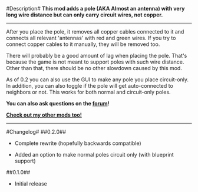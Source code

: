 #Description#
**This mod adds a pole (AKA Almost an antenna) with very long wire distance but can only carry circuit wires, not copper.**

-------------

After you place the pole, it removes all copper cables connected to it and connects all relevant 'antennas' with red and green wires. If you try to connect copper cables to it manually, they will be removed too.

There will probably be a good amount of lag when placing the pole. That's because the game is not meant to support poles with such wire distance. Other than that, there should be no other slowdown caused by this mod.

As of 0.2 you can also use the GUI to make any pole you place circuit-only.
In addition, you can also toggle if the pole will get auto-connected to neighbors or not. This works for both normal and circuit-only poles.

**You can also ask questions on the [forum](https://forums.factorio.com/viewtopic.php?f=93&t=38331)!**

**[Check out my other mods too!](https://mods.factorio.com/mods/theRustyKnife)**

-------------

#Changelog#
##0.2.0##
* Complete rewrite (hopefully backwards compatible)
+ Added an option to make normal poles circuit only (with blueprint support)

##0.1.0##
+ Initial release
